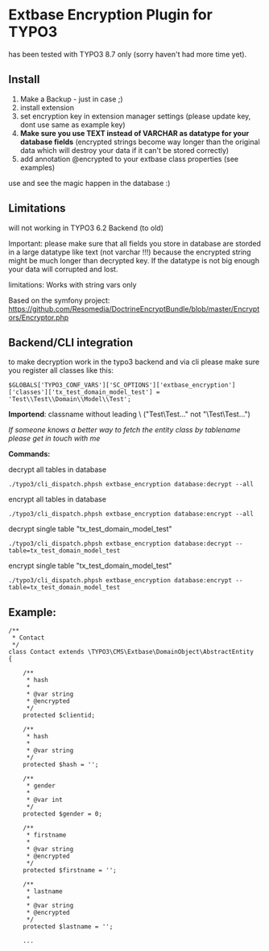# Extbase Encryption Plugin for TYPO3

has been tested with TYPO3 8.7 only (sorry haven't had more time yet). 

## Install

1) Make a Backup - just in case ;)
2) install extension
3) set encryption key in extension manager settings (please update key, dont use same as example key)
4) **Make sure you use TEXT instead of VARCHAR as datatype for your database fields** (encrypted strings  become way longer than the original data which will destroy your data if it can't be stored correctly)
5) add annotation @encrypted to your extbase class properties (see examples)
 

use and see the magic happen in the database :)

## Limitations

will not working in TYPO3 6.2 Backend (to old)

Important: please make sure that all fields you store in database are storded in a large datatype like text (not varchar !!!) because the encrypted string might be much longer than decrypted key. If the datatype is not big enough your data will corrupted and lost. 

limitations: Works with string vars only

Based on the symfony project: https://github.com/Resomedia/DoctrineEncryptBundle/blob/master/Encryptors/Encryptor.php


## Backend/CLI integration

to make decryption work in the typo3 backend and via cli please make sure you register all classes like this:

```
$GLOBALS['TYPO3_CONF_VARS']['SC_OPTIONS']['extbase_encryption']['classes']['tx_test_domain_model_test'] = 'Test\\Test\\Domain\\Model\\Test'; 
```
**Importend**: classname without leading \\ ("Test\\Test\..." not "\\Test\\Test...")

*If someone knows a better way to fetch the entity class by tablename please get in touch with me*

**Commands:**

decrypt all tables in database 
```
./typo3/cli_dispatch.phpsh extbase_encryption database:decrypt --all 
```

encrypt all tables in database 
```
./typo3/cli_dispatch.phpsh extbase_encryption database:encrypt --all 
```

decrypt single table "tx_test_domain_model_test" 
```
./typo3/cli_dispatch.phpsh extbase_encryption database:decrypt --table=tx_test_domain_model_test 
```
encrypt single table "tx_test_domain_model_test" 
```
./typo3/cli_dispatch.phpsh extbase_encryption database:encrypt --table=tx_test_domain_model_test 
```

## Example:

```
/**
 * Contact
 */
class Contact extends \TYPO3\CMS\Extbase\DomainObject\AbstractEntity
{

	/**
	 * hash
	 *
	 * @var string
	 * @encrypted
	 */
	protected $clientid;

	/**
	 * hash
	 *
	 * @var string
	 */
	protected $hash = '';

	/**
	 * gender
	 *
	 * @var int
	 */
	protected $gender = 0;

	/**
	 * firstname
	 *
	 * @var string
	 * @encrypted
	 */
	protected $firstname = '';

	/**
	 * lastname
	 *
	 * @var string
	 * @encrypted
	 */
	protected $lastname = '';
	
	...
	
```